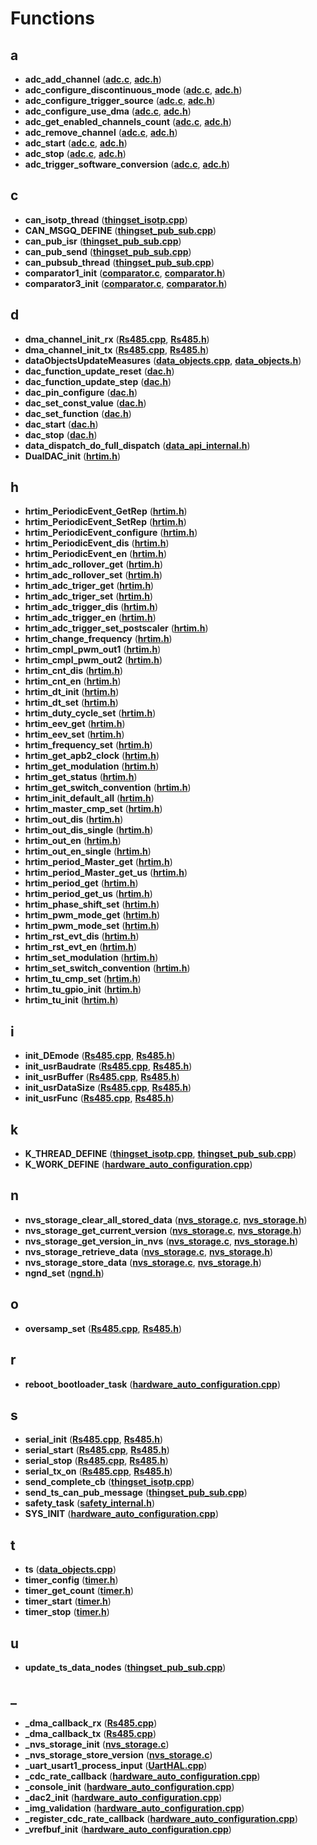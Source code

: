 
# Functions



## a

* **adc\_add\_channel** ([**adc.c**](adc_8c.md), [**adc.h**](adc_8h.md))
* **adc\_configure\_discontinuous\_mode** ([**adc.c**](adc_8c.md), [**adc.h**](adc_8h.md))
* **adc\_configure\_trigger\_source** ([**adc.c**](adc_8c.md), [**adc.h**](adc_8h.md))
* **adc\_configure\_use\_dma** ([**adc.c**](adc_8c.md), [**adc.h**](adc_8h.md))
* **adc\_get\_enabled\_channels\_count** ([**adc.c**](adc_8c.md), [**adc.h**](adc_8h.md))
* **adc\_remove\_channel** ([**adc.c**](adc_8c.md), [**adc.h**](adc_8h.md))
* **adc\_start** ([**adc.c**](adc_8c.md), [**adc.h**](adc_8h.md))
* **adc\_stop** ([**adc.c**](adc_8c.md), [**adc.h**](adc_8h.md))
* **adc\_trigger\_software\_conversion** ([**adc.c**](adc_8c.md), [**adc.h**](adc_8h.md))


## c

* **can\_isotp\_thread** ([**thingset\_isotp.cpp**](thingset__isotp_8cpp.md))
* **CAN\_MSGQ\_DEFINE** ([**thingset\_pub\_sub.cpp**](thingset__pub__sub_8cpp.md))
* **can\_pub\_isr** ([**thingset\_pub\_sub.cpp**](thingset__pub__sub_8cpp.md))
* **can\_pub\_send** ([**thingset\_pub\_sub.cpp**](thingset__pub__sub_8cpp.md))
* **can\_pubsub\_thread** ([**thingset\_pub\_sub.cpp**](thingset__pub__sub_8cpp.md))
* **comparator1\_init** ([**comparator.c**](comparator_8c.md), [**comparator.h**](comparator_8h.md))
* **comparator3\_init** ([**comparator.c**](comparator_8c.md), [**comparator.h**](comparator_8h.md))


## d

* **dma\_channel\_init\_rx** ([**Rs485.cpp**](Rs485_8cpp.md), [**Rs485.h**](Rs485_8h.md))
* **dma\_channel\_init\_tx** ([**Rs485.cpp**](Rs485_8cpp.md), [**Rs485.h**](Rs485_8h.md))
* **dataObjectsUpdateMeasures** ([**data\_objects.cpp**](data__objects_8cpp.md), [**data\_objects.h**](data__objects_8h.md))
* **dac\_function\_update\_reset** ([**dac.h**](dac_8h.md))
* **dac\_function\_update\_step** ([**dac.h**](dac_8h.md))
* **dac\_pin\_configure** ([**dac.h**](dac_8h.md))
* **dac\_set\_const\_value** ([**dac.h**](dac_8h.md))
* **dac\_set\_function** ([**dac.h**](dac_8h.md))
* **dac\_start** ([**dac.h**](dac_8h.md))
* **dac\_stop** ([**dac.h**](dac_8h.md))
* **data\_dispatch\_do\_full\_dispatch** ([**data\_api\_internal.h**](data__api__internal_8h.md))
* **DualDAC\_init** ([**hrtim.h**](hrtim_8h.md))


## h

* **hrtim\_PeriodicEvent\_GetRep** ([**hrtim.h**](hrtim_8h.md))
* **hrtim\_PeriodicEvent\_SetRep** ([**hrtim.h**](hrtim_8h.md))
* **hrtim\_PeriodicEvent\_configure** ([**hrtim.h**](hrtim_8h.md))
* **hrtim\_PeriodicEvent\_dis** ([**hrtim.h**](hrtim_8h.md))
* **hrtim\_PeriodicEvent\_en** ([**hrtim.h**](hrtim_8h.md))
* **hrtim\_adc\_rollover\_get** ([**hrtim.h**](hrtim_8h.md))
* **hrtim\_adc\_rollover\_set** ([**hrtim.h**](hrtim_8h.md))
* **hrtim\_adc\_triger\_get** ([**hrtim.h**](hrtim_8h.md))
* **hrtim\_adc\_triger\_set** ([**hrtim.h**](hrtim_8h.md))
* **hrtim\_adc\_trigger\_dis** ([**hrtim.h**](hrtim_8h.md))
* **hrtim\_adc\_trigger\_en** ([**hrtim.h**](hrtim_8h.md))
* **hrtim\_adc\_trigger\_set\_postscaler** ([**hrtim.h**](hrtim_8h.md))
* **hrtim\_change\_frequency** ([**hrtim.h**](hrtim_8h.md))
* **hrtim\_cmpl\_pwm\_out1** ([**hrtim.h**](hrtim_8h.md))
* **hrtim\_cmpl\_pwm\_out2** ([**hrtim.h**](hrtim_8h.md))
* **hrtim\_cnt\_dis** ([**hrtim.h**](hrtim_8h.md))
* **hrtim\_cnt\_en** ([**hrtim.h**](hrtim_8h.md))
* **hrtim\_dt\_init** ([**hrtim.h**](hrtim_8h.md))
* **hrtim\_dt\_set** ([**hrtim.h**](hrtim_8h.md))
* **hrtim\_duty\_cycle\_set** ([**hrtim.h**](hrtim_8h.md))
* **hrtim\_eev\_get** ([**hrtim.h**](hrtim_8h.md))
* **hrtim\_eev\_set** ([**hrtim.h**](hrtim_8h.md))
* **hrtim\_frequency\_set** ([**hrtim.h**](hrtim_8h.md))
* **hrtim\_get\_apb2\_clock** ([**hrtim.h**](hrtim_8h.md))
* **hrtim\_get\_modulation** ([**hrtim.h**](hrtim_8h.md))
* **hrtim\_get\_status** ([**hrtim.h**](hrtim_8h.md))
* **hrtim\_get\_switch\_convention** ([**hrtim.h**](hrtim_8h.md))
* **hrtim\_init\_default\_all** ([**hrtim.h**](hrtim_8h.md))
* **hrtim\_master\_cmp\_set** ([**hrtim.h**](hrtim_8h.md))
* **hrtim\_out\_dis** ([**hrtim.h**](hrtim_8h.md))
* **hrtim\_out\_dis\_single** ([**hrtim.h**](hrtim_8h.md))
* **hrtim\_out\_en** ([**hrtim.h**](hrtim_8h.md))
* **hrtim\_out\_en\_single** ([**hrtim.h**](hrtim_8h.md))
* **hrtim\_period\_Master\_get** ([**hrtim.h**](hrtim_8h.md))
* **hrtim\_period\_Master\_get\_us** ([**hrtim.h**](hrtim_8h.md))
* **hrtim\_period\_get** ([**hrtim.h**](hrtim_8h.md))
* **hrtim\_period\_get\_us** ([**hrtim.h**](hrtim_8h.md))
* **hrtim\_phase\_shift\_set** ([**hrtim.h**](hrtim_8h.md))
* **hrtim\_pwm\_mode\_get** ([**hrtim.h**](hrtim_8h.md))
* **hrtim\_pwm\_mode\_set** ([**hrtim.h**](hrtim_8h.md))
* **hrtim\_rst\_evt\_dis** ([**hrtim.h**](hrtim_8h.md))
* **hrtim\_rst\_evt\_en** ([**hrtim.h**](hrtim_8h.md))
* **hrtim\_set\_modulation** ([**hrtim.h**](hrtim_8h.md))
* **hrtim\_set\_switch\_convention** ([**hrtim.h**](hrtim_8h.md))
* **hrtim\_tu\_cmp\_set** ([**hrtim.h**](hrtim_8h.md))
* **hrtim\_tu\_gpio\_init** ([**hrtim.h**](hrtim_8h.md))
* **hrtim\_tu\_init** ([**hrtim.h**](hrtim_8h.md))


## i

* **init\_DEmode** ([**Rs485.cpp**](Rs485_8cpp.md), [**Rs485.h**](Rs485_8h.md))
* **init\_usrBaudrate** ([**Rs485.cpp**](Rs485_8cpp.md), [**Rs485.h**](Rs485_8h.md))
* **init\_usrBuffer** ([**Rs485.cpp**](Rs485_8cpp.md), [**Rs485.h**](Rs485_8h.md))
* **init\_usrDataSize** ([**Rs485.cpp**](Rs485_8cpp.md), [**Rs485.h**](Rs485_8h.md))
* **init\_usrFunc** ([**Rs485.cpp**](Rs485_8cpp.md), [**Rs485.h**](Rs485_8h.md))


## k

* **K\_THREAD\_DEFINE** ([**thingset\_isotp.cpp**](thingset__isotp_8cpp.md), [**thingset\_pub\_sub.cpp**](thingset__pub__sub_8cpp.md))
* **K\_WORK\_DEFINE** ([**hardware\_auto\_configuration.cpp**](hardware__auto__configuration_8cpp.md))


## n

* **nvs\_storage\_clear\_all\_stored\_data** ([**nvs\_storage.c**](nvs__storage_8c.md), [**nvs\_storage.h**](nvs__storage_8h.md))
* **nvs\_storage\_get\_current\_version** ([**nvs\_storage.c**](nvs__storage_8c.md), [**nvs\_storage.h**](nvs__storage_8h.md))
* **nvs\_storage\_get\_version\_in\_nvs** ([**nvs\_storage.c**](nvs__storage_8c.md), [**nvs\_storage.h**](nvs__storage_8h.md))
* **nvs\_storage\_retrieve\_data** ([**nvs\_storage.c**](nvs__storage_8c.md), [**nvs\_storage.h**](nvs__storage_8h.md))
* **nvs\_storage\_store\_data** ([**nvs\_storage.c**](nvs__storage_8c.md), [**nvs\_storage.h**](nvs__storage_8h.md))
* **ngnd\_set** ([**ngnd.h**](ngnd_8h.md))


## o

* **oversamp\_set** ([**Rs485.cpp**](Rs485_8cpp.md), [**Rs485.h**](Rs485_8h.md))


## r

* **reboot\_bootloader\_task** ([**hardware\_auto\_configuration.cpp**](hardware__auto__configuration_8cpp.md))


## s

* **serial\_init** ([**Rs485.cpp**](Rs485_8cpp.md), [**Rs485.h**](Rs485_8h.md))
* **serial\_start** ([**Rs485.cpp**](Rs485_8cpp.md), [**Rs485.h**](Rs485_8h.md))
* **serial\_stop** ([**Rs485.cpp**](Rs485_8cpp.md), [**Rs485.h**](Rs485_8h.md))
* **serial\_tx\_on** ([**Rs485.cpp**](Rs485_8cpp.md), [**Rs485.h**](Rs485_8h.md))
* **send\_complete\_cb** ([**thingset\_isotp.cpp**](thingset__isotp_8cpp.md))
* **send\_ts\_can\_pub\_message** ([**thingset\_pub\_sub.cpp**](thingset__pub__sub_8cpp.md))
* **safety\_task** ([**safety\_internal.h**](safety__internal_8h.md))
* **SYS\_INIT** ([**hardware\_auto\_configuration.cpp**](hardware__auto__configuration_8cpp.md))


## t

* **ts** ([**data\_objects.cpp**](data__objects_8cpp.md))
* **timer\_config** ([**timer.h**](timer_8h.md))
* **timer\_get\_count** ([**timer.h**](timer_8h.md))
* **timer\_start** ([**timer.h**](timer_8h.md))
* **timer\_stop** ([**timer.h**](timer_8h.md))


## u

* **update\_ts\_data\_nodes** ([**thingset\_pub\_sub.cpp**](thingset__pub__sub_8cpp.md))


## _

* **\_dma\_callback\_rx** ([**Rs485.cpp**](Rs485_8cpp.md))
* **\_dma\_callback\_tx** ([**Rs485.cpp**](Rs485_8cpp.md))
* **\_nvs\_storage\_init** ([**nvs\_storage.c**](nvs__storage_8c.md))
* **\_nvs\_storage\_store\_version** ([**nvs\_storage.c**](nvs__storage_8c.md))
* **\_uart\_usart1\_process\_input** ([**UartHAL.cpp**](UartHAL_8cpp.md))
* **\_cdc\_rate\_callback** ([**hardware\_auto\_configuration.cpp**](hardware__auto__configuration_8cpp.md))
* **\_console\_init** ([**hardware\_auto\_configuration.cpp**](hardware__auto__configuration_8cpp.md))
* **\_dac2\_init** ([**hardware\_auto\_configuration.cpp**](hardware__auto__configuration_8cpp.md))
* **\_img\_validation** ([**hardware\_auto\_configuration.cpp**](hardware__auto__configuration_8cpp.md))
* **\_register\_cdc\_rate\_callback** ([**hardware\_auto\_configuration.cpp**](hardware__auto__configuration_8cpp.md))
* **\_vrefbuf\_init** ([**hardware\_auto\_configuration.cpp**](hardware__auto__configuration_8cpp.md))




